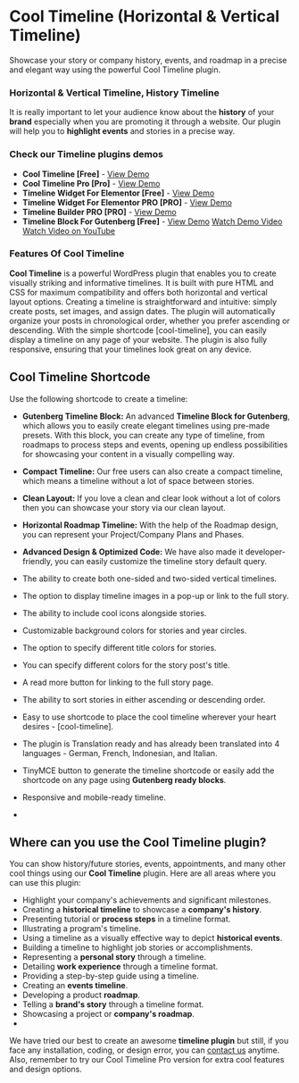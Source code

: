 # Cool Timeline (Horizontal & Vertical Timeline)
Showcase your story or company history, events, and roadmap in a precise and elegant way using the powerful Cool Timeline plugin.
### Horizontal & Vertical Timeline, History Timeline
It is really important to let your audience know about the **history** of your **brand** especially when you are promoting it through a website. Our plugin will help you to **highlight events** and stories in a precise way.
### Check our Timeline plugins demos
- **Cool Timeline [Free]** - [View Demo](https://cooltimeline.com/demo/cool-timeline-free/?utm_source=ctl_plugin&utm_medium=readme&utm_campaign=demo&utm_content=view_free_demo)
- **Cool Timeline Pro [Pro]** - [View Demo](https://cooltimeline.com/demo/cool-timeline-pro/?utm_source=ctl_plugin&utm_medium=readme&utm_campaign=demo&utm_content=view_pro_demo)
- **Timeline Widget For Elementor [Free]** - [View Demo](https://cooltimeline.com/demo/elementor-timeline/free/?utm_source=ctl_plugin&utm_medium=readme&utm_campaign=demo&utm_content=twea_free_demo)
- **Timeline Widget For Elementor PRO [PRO]** - [View Demo](https://cooltimeline.com/demo/elementor-timeline/?utm_source=ctl_plugin&utm_medium=readme&utm_campaign=demo&utm_content=twea_pro_demo)
- **Timeline Builder PRO [PRO]** - [View Demo](https://cooltimeline.com/demo/timeline-builder-pro/?utm_source=ctl_plugin&utm_medium=readme&utm_campaign=demo&utm_content=tbp_view_demo)
- **Timeline Block For Gutenberg [Free]** - [View Demo](https://cooltimeline.com/demo/gutenberg-timeline-block/?utm_source=ctl_plugin&utm_medium=readme&utm_campaign=demo&utm_content=tbg_demo)
[Watch Demo Video](https://youtu.be/GElgo91RAmE)
[Watch Video on YouTube](https://www.youtube.com/watch?v=QkjCEnz2RoQ)
### Features Of Cool Timeline
**Cool Timeline** is a powerful WordPress plugin that enables you to create visually striking and informative timelines. It is built with pure HTML and CSS for maximum compatibility and offers both horizontal and vertical layout options.
Creating a timeline is straightforward and intuitive: simply create posts, set images, and assign dates. The plugin will automatically organize your posts in chronological order, whether you prefer ascending or descending.
With the simple shortcode [cool-timeline], you can easily display a timeline on any page of your website. The plugin is also fully responsive, ensuring that your timelines look great on any device.
## Cool Timeline Shortcode
Use the following shortcode to create a timeline:
- **Gutenberg Timeline Block:** An advanced **Timeline Block for Gutenberg**, which allows you to easily create elegant timelines using pre-made presets. With this block, you can create any type of timeline, from roadmaps to process steps and events, opening up endless possibilities for showcasing your content in a visually compelling way.

- **Compact Timeline:** Our free users can also create a compact timeline, which means a timeline without a lot of space between stories.
- **Clean Layout:** If you love a clean and clear look without a lot of colors then you can showcase your story via our clean layout.
- **Horizontal Roadmap Timeline:** With the help of the Roadmap design, you can represent your Project/Company Plans and Phases.
- **Advanced Design & Optimized Code:** We have also made it developer-friendly, you can easily customize the timeline story default query.
- The ability to create both one-sided and two-sided vertical timelines.
- The option to display timeline images in a pop-up or link to the full story.
- The ability to include cool icons alongside stories.
- Customizable background colors for stories and year circles.
- The option to specify different title colors for stories.
- You can specify different colors for the story post's title.
- A read more button for linking to the full story page.
- The ability to sort stories in either ascending or descending order.
- Easy to use shortcode to place the cool timeline wherever your heart desires - [cool-timeline].
- The plugin is Translation ready and has already been translated into 4 languages - German, French, Indonesian, and Italian.
- TinyMCE button to generate the timeline shortcode or easily add the shortcode on any page using **Gutenberg ready blocks**.
- Responsive and mobile-ready timeline.
- 
## Where can you use the Cool Timeline plugin?
You can show history/future stories, events, appointments, and many other cool things using our **Cool Timeline** plugin. Here are all areas where you can use this plugin:
- Highlight your company's achievements and significant milestones.
- Creating a **historical timeline** to showcase a **company's history**.
- Presenting tutorial or **process steps** in a timeline format.
- Illustrating a program's timeline.
- Using a timeline as a visually effective way to depict **historical events**.
- Building a timeline to highlight job stories or accomplishments.
- Representing a **personal story** through a timeline.
- Detailing **work experience** through a timeline format.
- Providing a step-by-step guide using a timeline.
- Creating an **events timeline**.
- Developing a product **roadmap**.
- Telling a **brand's story** through a timeline format.
- Showcasing a project or **company's roadmap**.
- 
We have tried our best to create an awesome **timeline plugin** but still, if you face any installation, coding, or design error, you can [contact us](mailto:contact@coolplugins.net) anytime. Also, remember to try our Cool Timeline Pro version for extra cool features and design options.



